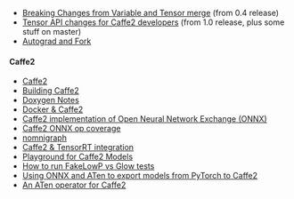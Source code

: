 
* [Breaking Changes from Variable and Tensor merge](Breaking-Changes-from-Variable-and-Tensor-merge) (from 0.4 release)
* [Tensor API changes for Caffe2 developers](Tensor-API-changes-for-Caffe2-developers) (from 1.0 release, plus some stuff on master)
* [Autograd and Fork](Autograd-and-Fork)

#### Caffe2
* [Caffe2](https://github.com/pytorch/pytorch/blob/master/caffe2/README.md)
* [Building Caffe2](https://github.com/pytorch/pytorch/blob/master/docs/caffe2/installation.md)
* [Doxygen Notes](https://github.com/pytorch/pytorch/blob/master/docs/caffe2/DOXYGEN.md)
* [Docker & Caffe2](https://github.com/pytorch/pytorch/blob/master/docker/caffe2/readme.md)
* [Caffe2 implementation of Open Neural Network Exchange (ONNX)](https://github.com/pytorch/pytorch/blob/master/caffe2/python/onnx/README.md)
* [Caffe2 ONNX op coverage](https://github.com/pytorch/pytorch/blob/master/caffe2/python/onnx/ONNXOpCoverage.md)
* [nomnigraph](https://github.com/pytorch/pytorch/blob/master/caffe2/core/nomnigraph/README.md)
* [Caffe2 & TensorRT integration](https://github.com/pytorch/pytorch/blob/master/caffe2/contrib/tensorrt/README.md)
* [Playground for Caffe2 Models](https://github.com/pytorch/pytorch/blob/master/caffe2/contrib/playground/README.md)
* [How to run FakeLowP vs Glow tests](https://github.com/pytorch/pytorch/blob/master/caffe2/contrib/fakelowp/test/README.md)
* [Using ONNX and ATen to export models from PyTorch to Caffe2](https://github.com/pytorch/pytorch/blob/master/caffe2/contrib/aten/docs/pytorch_to_caffe2.md)
* [An ATen operator for Caffe2](https://github.com/pytorch/pytorch/blob/master/caffe2/contrib/aten/README.md)
